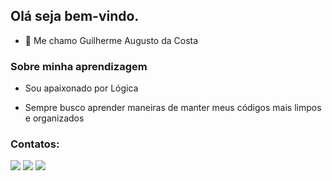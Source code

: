 ## Olá seja bem-vindo.

- 👋 Me chamo Guilherme Augusto da Costa

### Sobre minha aprendizagem
 
 - Sou apaixonado por Lógica 
 
 - Sempre busco aprender maneiras de manter meus códigos mais limpos e organizados

  

### Contatos:


<div>
<a href="https://www.instagram.com/guilherme_a_costa/?hl=pt-br" target="_blank"><img src="https://img.shields.io/badge/-Instagram-%23E4405F?style=for-the-badge&logo=instagram&logoColor=white" target="_blank"></a> <a href = "mailto:guilherme.i9com.net@gmail.com"><img src="https://img.shields.io/badge/Gmail-D14836?style=for-the-badge&logo=gmail&logoColor=white" target="_blank"></a> <a href="https://www.linkedin.com/in/guilherme-augusto-da-costa-34253278/" target="_blank"><img src="https://img.shields.io/badge/-LinkedIn-%230077B5?style=for-the-badge&logo=linkedin&logoColor=white" target="_blank"></a>   
        
</div>
